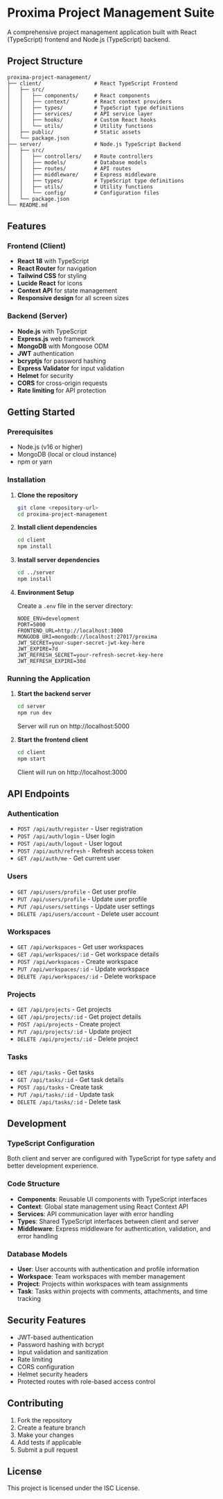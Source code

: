 # Proxima Project Management Suite

A comprehensive project management application built with React (TypeScript) frontend and Node.js (TypeScript) backend.

## Project Structure

```
proxima-project-management/
├── client/                 # React TypeScript Frontend
│   ├── src/
│   │   ├── components/     # React components
│   │   ├── context/        # React context providers
│   │   ├── types/          # TypeScript type definitions
│   │   ├── services/       # API service layer
│   │   ├── hooks/          # Custom React hooks
│   │   └── utils/          # Utility functions
│   ├── public/             # Static assets
│   └── package.json
├── server/                 # Node.js TypeScript Backend
│   ├── src/
│   │   ├── controllers/    # Route controllers
│   │   ├── models/         # Database models
│   │   ├── routes/         # API routes
│   │   ├── middleware/     # Express middleware
│   │   ├── types/          # TypeScript type definitions
│   │   ├── utils/          # Utility functions
│   │   └── config/         # Configuration files
│   └── package.json
└── README.md
```

## Features

### Frontend (Client)
- **React 18** with TypeScript
- **React Router** for navigation
- **Tailwind CSS** for styling
- **Lucide React** for icons
- **Context API** for state management
- **Responsive design** for all screen sizes

### Backend (Server)
- **Node.js** with TypeScript
- **Express.js** web framework
- **MongoDB** with Mongoose ODM
- **JWT** authentication
- **bcryptjs** for password hashing
- **Express Validator** for input validation
- **Helmet** for security
- **CORS** for cross-origin requests
- **Rate limiting** for API protection

## Getting Started

### Prerequisites
- Node.js (v16 or higher)
- MongoDB (local or cloud instance)
- npm or yarn

### Installation

1. **Clone the repository**
   ```bash
   git clone <repository-url>
   cd proxima-project-management
   ```

2. **Install client dependencies**
   ```bash
   cd client
   npm install
   ```

3. **Install server dependencies**
   ```bash
   cd ../server
   npm install
   ```

4. **Environment Setup**
   
   Create a `.env` file in the server directory:
   ```env
   NODE_ENV=development
   PORT=5000
   FRONTEND_URL=http://localhost:3000
   MONGODB_URI=mongodb://localhost:27017/proxima
   JWT_SECRET=your-super-secret-jwt-key-here
   JWT_EXPIRE=7d
   JWT_REFRESH_SECRET=your-refresh-secret-key-here
   JWT_REFRESH_EXPIRE=30d
   ```

### Running the Application

1. **Start the backend server**
   ```bash
   cd server
   npm run dev
   ```
   Server will run on http://localhost:5000

2. **Start the frontend client**
   ```bash
   cd client
   npm start
   ```
   Client will run on http://localhost:3000

## API Endpoints

### Authentication
- `POST /api/auth/register` - User registration
- `POST /api/auth/login` - User login
- `POST /api/auth/logout` - User logout
- `POST /api/auth/refresh` - Refresh access token
- `GET /api/auth/me` - Get current user

### Users
- `GET /api/users/profile` - Get user profile
- `PUT /api/users/profile` - Update user profile
- `PUT /api/users/settings` - Update user settings
- `DELETE /api/users/account` - Delete user account

### Workspaces
- `GET /api/workspaces` - Get user workspaces
- `GET /api/workspaces/:id` - Get workspace details
- `POST /api/workspaces` - Create workspace
- `PUT /api/workspaces/:id` - Update workspace
- `DELETE /api/workspaces/:id` - Delete workspace

### Projects
- `GET /api/projects` - Get projects
- `GET /api/projects/:id` - Get project details
- `POST /api/projects` - Create project
- `PUT /api/projects/:id` - Update project
- `DELETE /api/projects/:id` - Delete project

### Tasks
- `GET /api/tasks` - Get tasks
- `GET /api/tasks/:id` - Get task details
- `POST /api/tasks` - Create task
- `PUT /api/tasks/:id` - Update task
- `DELETE /api/tasks/:id` - Delete task

## Development

### TypeScript Configuration
Both client and server are configured with TypeScript for type safety and better development experience.

### Code Structure
- **Components**: Reusable UI components with TypeScript interfaces
- **Context**: Global state management using React Context API
- **Services**: API communication layer with error handling
- **Types**: Shared TypeScript interfaces between client and server
- **Middleware**: Express middleware for authentication, validation, and error handling

### Database Models
- **User**: User accounts with authentication and profile information
- **Workspace**: Team workspaces with member management
- **Project**: Projects within workspaces with team assignments
- **Task**: Tasks within projects with comments, attachments, and time tracking

## Security Features
- JWT-based authentication
- Password hashing with bcrypt
- Input validation and sanitization
- Rate limiting
- CORS configuration
- Helmet security headers
- Protected routes with role-based access control

## Contributing
1. Fork the repository
2. Create a feature branch
3. Make your changes
4. Add tests if applicable
5. Submit a pull request

## License
This project is licensed under the ISC License.